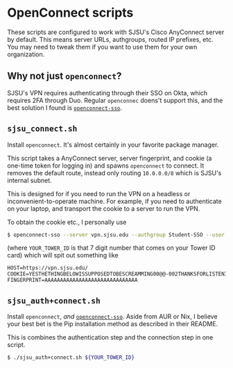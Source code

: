 # OpenConnect scripts

These scripts are configured to work with SJSU's Cisco AnyConnect server by default. This means server URLs, authgroups, routed IP prefixes, etc. You may need to tweak them if you want to use them for your own organization.

## Why not just `openconnect`?

SJSU's VPN requires authenticating through their SSO on Okta, which requires 2FA through Duo. Regular `openconnec` doens't support this, and the best solution I found is [`openconnect-sso`](https://github.com/vlaci/openconnect-sso).

## `sjsu_connect.sh`

Install `openconnect`. It's almost certainly in your favorite package manager.

This script takes a AnyConnect server, server fingerprint, and cookie (a one-time token for logging in) and spawns `openconnect` to connect. It removes the default route, instead only routing `10.0.0.0/8` which is SJSU's internal subnet.

This is designed for if you need to run the VPN on a headless or inconvenient-to-operate machine. For example, if you need to authenticate on your laptop, and transport the cookie to a server to run the VPN.

To obtain the cookie etc., I personally use
```sh
$ openconnect-sso --server vpn.sjsu.edu --authgroup Student-SSO --user ${YOUR_TOWER_ID} --authenticate
```
(where `YOUR_TOWER_ID` is that 7 digit number that comes on your Tower ID card)
which will spit out something like
```
HOST=https://vpn.sjsu.edu/
COOKIE=YESTHETHINGBELOWISSUPPOSEDTOBESCREAMMING00@@-002THANKSFORLISTENINGTOMYJOKE
FINGERPRINT=AAAAAAAAAAAAAAAAAAAAAAAAAAAAAA
```

## `sjsu_auth+connect.sh`

Install `openconnect`, _and_ [`openconnect-sso`](https://github.com/vlaci/openconnect-sso). Aside from AUR or Nix, I believe your best bet is the Pip installation method as described in their README.

This is combines the authentication step and the connection step in one script.
```sh
$ ./sjsu_auth+connect.sh ${YOUR_TOWER_ID}
```
